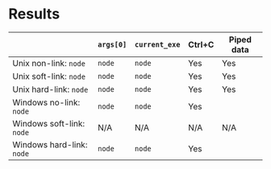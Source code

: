 # Results

|                           | `args[0]` | `current_exe` | Ctrl+C | Piped data |
| ------------------------- | --------- | ------------- | ------ | ---------- |
| Unix non-link: `node`     | `node`    | `node`        | Yes    | Yes        |
| Unix soft-link: `node`    | `node`    | `node`        | Yes    | Yes        |
| Unix hard-link: `node`    | `node`    | `node`        | Yes    | Yes        |
| Windows no-link: `node`   | `node`    | `node`        | Yes    |            |
| Windows soft-link: `node` | N/A       | N/A           | N/A    | N/A        |
| Windows hard-link: `node` | `node`    | `node`        | Yes    |            |
